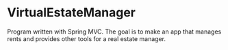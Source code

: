 # VirtualEstateManager
Program written with Spring MVC. The goal is to make an app that manages rents and provides other tools for a real estate manager.
